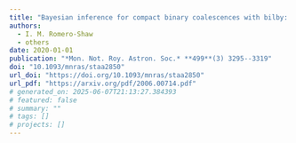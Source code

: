 ```yaml
---
title: "Bayesian inference for compact binary coalescences with bilby: validation and application to the first LIGO-Virgo gravitational-wave transient catalogue"
authors:
  - I. M. Romero-Shaw
  - others
date: 2020-01-01
publication: "*Mon. Not. Roy. Astron. Soc.* **499**(3) 3295--3319"
doi: "10.1093/mnras/staa2850"
url_doi: "https://doi.org/10.1093/mnras/staa2850"
url_pdf: "https://arxiv.org/pdf/2006.00714.pdf"
# generated_on: 2025-06-07T21:13:27.384393
# featured: false
# summary: ""
# tags: []
# projects: []
---
```

